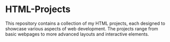 # HTML-Projects
This repository contains a collection of my HTML projects, each designed to showcase various aspects of web development. The projects range from basic webpages to more advanced layouts and interactive elements.
